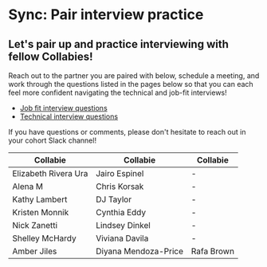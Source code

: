 # Sync: Pair interview practice

## Let's pair up and practice interviewing with fellow Collabies!

Reach out to the partner you are paired with below, schedule a meeting, and work through the questions listed in the pages below so that you can each feel more confident navigating the technical and job-fit interviews!

* [Job fit interview questions](../resources/job-fit-interview-questions.md)
* [Technical interview questions](../resources/technical-interview-questions.md)

If you have questions or comments, please don't hesitate to reach out in your cohort Slack channel!


| Collabie | Collabie | Collabie |
| --- | --- | --- | 
| Elizabeth Rivera Ura   | Jairo Espinel | - | 
| Alena M | Chris Korsak| - | 
| Kathy Lambert | DJ Taylor | -  |
| Kristen Monnik | Cynthia Eddy | -  | 
| Nick Zanetti | Lindsey Dinkel | - | 
| Shelley McHardy | Viviana Davila |-  | 
| Amber Jiles | Diyana Mendoza-Price | Rafa Brown |  
